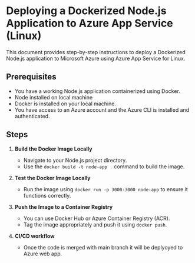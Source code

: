 # Deploying a Dockerized Node.js Application to Azure App Service (Linux)

This document provides step-by-step instructions to deploy a Dockerized Node.js application to Microsoft Azure using Azure App Service for Linux.

## Prerequisites

- You have a working Node.js application containerized using Docker.
- Node installed on local machine
- Docker is installed on your local machine.
- You have access to an Azure account and the Azure CLI is installed and authenticated.

## Steps

1. **Build the Docker Image Locally**

   - Navigate to your Node.js project directory.
   - Use the `docker build -t node-app .` command to build the image.

2. **Test the Docker Image Locally**

   - Run the image using `docker run -p 3000:3000 node-app` to ensure it functions correctly.

3. **Push the Image to a Container Registry**

   - You can use Docker Hub or Azure Container Registry (ACR).
   - Tag the image appropriately and push it using `docker push`.

4. **CI/CD workflow**
   - Once the code is merged with main branch it will be deplyoyed to Azure web app.
